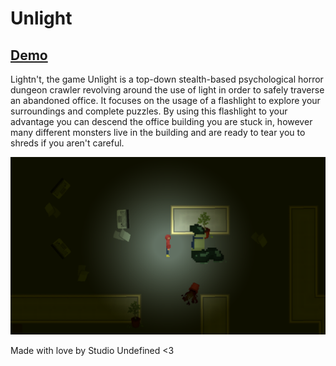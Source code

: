 # Unlight
## [Demo](https://patheticmustan.itch.io/unlight)
Lightn't, the game Unlight is a top-down stealth-based psychological horror dungeon crawler revolving around the 
use of light in order to safely traverse an abandoned office.
It focuses on the usage of a flashlight to explore your surroundings and complete puzzles. By using this 
flashlight to your advantage you can descend the office building you are stuck in, however many different 
monsters live in the building and are ready to tear you to shreds if you aren't careful.

![Scrimblo spookily moving through the office](./screenshots/scrimblo.png)

Made with love by Studio Undefined <3
